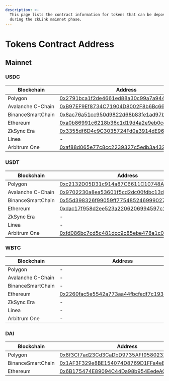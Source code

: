 ```yaml
---
description: >-
  This page lists the contract information for tokens that can be deposited
  during the zkLink mainnet phase.
---
```


# Tokens Contract Address

## Mainnet

### USDC

| Blockchain        | Address                                                                                                                     | Decimals |
| ----------------- | --------------------------------------------------------------------------------------------------------------------------- | -------- |
| Polygon           | [0x2791bca1f2de4661ed88a30c99a7a9449aa84174](https://polygonscan.com/token/0x2791bca1f2de4661ed88a30c99a7a9449aa84174)      | 6        |
| Avalanche C-Chain | [0xB97EF9Ef8734C71904D8002F8b6Bc66Dd9c48a6E](https://snowtrace.io/token/0xB97EF9Ef8734C71904D8002F8b6Bc66Dd9c48a6E)         | 6        |
| BinanceSmartChain | [0x8ac76a51cc950d9822d68b83fe1ad97b32cd580d](https://bscscan.com/token/0x8ac76a51cc950d9822d68b83fe1ad97b32cd580d)          | 18       |
| Ethereum          | [0xa0b86991c6218b36c1d19d4a2e9eb0ce3606eb48](https://etherscan.io/token/0xa0b86991c6218b36c1d19d4a2e9eb0ce3606eb48)         | 6        |
| ZkSync Era        | [0x3355df6D4c9C3035724Fd0e3914dE96A5a83aaf4](https://explorer.zksync.io/address/0x3355df6D4c9C3035724Fd0e3914dE96A5a83aaf4) | 6        |
| Linea             | -                                                                                                                           | -        |
| Arbitrum One      | [0xaf88d065e77c8cc2239327c5edb3a432268e5831](https://arbiscan.io/token/0xaf88d065e77c8cc2239327c5edb3a432268e5831)          | 6        |

### USDT

| Blockchain        | Address                                                                                                                | Decimals |
| ----------------- | ---------------------------------------------------------------------------------------------------------------------- | -------- |
| Polygon           | [0xc2132D05D31c914a87C6611C10748AEb04B58e8F](https://polygonscan.com/token/0xc2132D05D31c914a87C6611C10748AEb04B58e8F) | 6        |
| Avalanche C-Chain | [0x9702230a8ea53601f5cd2dc00fdbc13d4df4a8c7](https://snowtrace.io/token/0x9702230a8ea53601f5cd2dc00fdbc13d4df4a8c7)    | 6        |
| BinanceSmartChain | [0x55d398326f99059ff775485246999027b3197955](https://bscscan.com/token/0x55d398326f99059ff775485246999027b3197955)     | 18       |
| Ethereum          | [0xdac17f958d2ee523a2206206994597c13d831ec7](https://etherscan.io/token/0xdac17f958d2ee523a2206206994597c13d831ec7)    | 6        |
| ZkSync Era        | -                                                                                                                      | -        |
| Linea             | -                                                                                                                      | -        |
| Arbitrum One      | [0xfd086bc7cd5c481dcc9c85ebe478a1c0b69fcbb9](https://arbiscan.io/token/0xfd086bc7cd5c481dcc9c85ebe478a1c0b69fcbb9)     | 6        |

### WBTC

| Blockchain        | Address                                                                                                             | Decimals |
| ----------------- | ------------------------------------------------------------------------------------------------------------------- | -------- |
| Polygon           | -                                                                                                                   | 8        |
| Avalanche C-Chain | -                                                                                                                   | 8        |
| BinanceSmartChain | -                                                                                                                   | 18       |
| Ethereum          | [0x2260fac5e5542a773aa44fbcfedf7c193bc2c599](https://etherscan.io/token/0x2260fac5e5542a773aa44fbcfedf7c193bc2c599) | 8        |
| ZkSync Era        | -                                                                                                                   | 8        |
| Linea             | -                                                                                                                   | -        |
| Arbitrum One      | -                                                                                                                   | 8        |

### DAI

| Blockchain        | Address                                                                                                                | Decimals |
| ----------------- | ---------------------------------------------------------------------------------------------------------------------- | -------- |
| Polygon           | [0x8f3Cf7ad23Cd3CaDbD9735AFf958023239c6A063](https://polygonscan.com/token/0x8f3cf7ad23cd3cadbd9735aff958023239c6a063) | 18       |
| BinanceSmartChain | [0x1AF3F329e8BE154074D8769D1FFa4eE058B1DBc3](https://bscscan.com/token/0x1af3f329e8be154074d8769d1ffa4ee058b1dbc3)     | 18       |
| Ethereum          | [0x6B175474E89094C44Da98b954EedeAC495271d0F](https://etherscan.io/token/0x6b175474e89094c44da98b954eedeac495271d0f)    | 18       |
